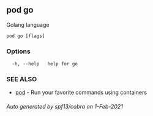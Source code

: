 ## pod go

Golang language

```
pod go [flags]
```

### Options

```
  -h, --help   help for go
```

### SEE ALSO

* [pod](pod.md)	 - Run your favorite commands using containers

###### Auto generated by spf13/cobra on 1-Feb-2021
